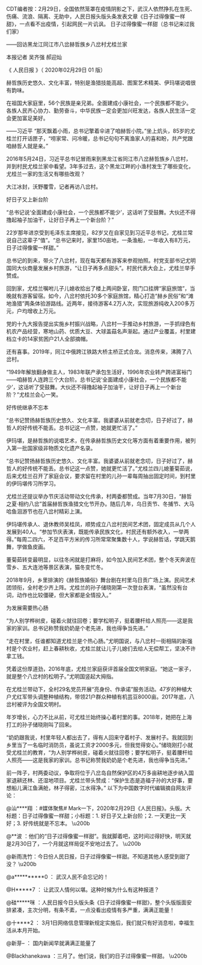 CDT编者按：2月29日，全国依然笼罩在疫情阴影之下，武汉人依然挣扎在生死、伤痛、流浪、隔离、无助中，人民日报头版头条发表文章《日子过得像蜜一样甜》，一点看不出疫情，引起网民一片讥讽。 日子过得像蜜一样甜（总书记来过我们家）

——回访黑龙江同江市八岔赫哲族乡八岔村尤桂兰家

本报记者 吴齐强 郝迎灿

《 人民日报 》（ 2020年02月29日 01 版）

赫哲族历史悠久、文化丰富，特别是渔猎技能高超、图案艺术精美、伊玛堪说唱很有韵味。

在祖国大家庭里，56个民族是亲兄弟。全面建成小康社会，一个民族都不能少。各族人民齐心协力、勤劳奋斗，中华民族一定会更加兴旺发达，各族人民生活一定会更加富足美好。

——习近平 “那天飘着小雨，总书记擎着伞进了咱赫哲小院。”坐上炕头，85岁的尤桂兰打开话匣子，“唠家常、问冷暖，总书记句句不离渔家人的喜和盼，共产党跟咱赫哲人就是亲。”

2016年5月24日，习近平总书记冒雨来到黑龙江省同江市八岔赫哲族乡八岔村，并到村民尤桂兰家中看望。3年多过去，这个黑龙江畔的小渔村发生了哪些变化，尤桂兰一家的生活又有哪些改观？

大江冰封，沃野覆雪，记者再访八岔村。

好日子又上新台阶

“总书记说‘全面建成小康社会，一个民族都不能少’，这话听了受鼓舞。大伙还不得撸起袖子加油干，让好日子再上一个新台阶？”

22岁那年进京受到毛泽东主席接见，82岁又在自家见到习近平总书记，尤桂兰常说自己这辈子“值”。“总书记来时，家里150亩地，一条渔船，一年收入有8万元，日子过得像蜜一样甜。”

总书记的到来，带火了八岔村，现在每天都有游客来参观拍照。村党支部书记尤明国同大伙商量发展乡村旅游，“让日子再多点甜头”。村民代表大会上，尤桂兰举手赞成。

回到家，尤桂兰嘱咐儿子儿媳收拾出了楼上两间卧室，院门口挂牌“家庭旅馆”，当晚就有游客留宿。如今，八岔村依托30多个家庭旅馆，精心打造“赫乡民俗”和“滩地渔猎”两条体验游路线。近两年，接待游客4.2万人次，实现旅游纯收入200多万元，户均增收上万元。

党的十九大报告提出实施乡村振兴战略，八岔村一手推动乡村旅游，一手抓绿色有机农产品经营，寒地山药、优质大豆、大球盖菇名声渐起。通过产业覆盖，村里建档立卡的14家贫困户21人全部摘帽。

还有喜事。2019年，同江中俄跨江铁路大桥主桥正式合龙。消息传来，沸腾了八岔村。

“1949年解放翻身做主人，1983年联产承包生活好，1996年农业转产跨进富裕门——咱赫哲人连跨三个大台阶。总书记说‘全面建成小康社会，一个民族都不能少’，这话听了受鼓舞。大伙还不得撸起袖子加油干，让好日子再上一个新台阶？”尤桂兰会心一笑。

好传统继承不忘本

“总书记赞扬赫哲族历史悠久、文化丰富。我婆婆从前就老念叨，日子好过了，赫哲人的好传统不能丢。总书记这一点赞，她就更忙活了。”

伊玛堪，是赫哲族的说唱艺术，在传承赫哲族历史文化等方面有着重要作用，被列入第一批国家级非物质文化遗产名录。

“总书记赞扬赫哲族历史悠久、文化丰富。我婆婆从前就老念叨，日子好过了，赫哲人的好传统不能丢。总书记这一点赞，她就更忙活了。”尤桂兰四儿媳董菊茹说，后来尤桂兰召开了家庭会议，要求留在村里的儿孙一辈每周抽出固定时间，到村里的伊玛堪传习所学习。

尤桂兰还提议举办节庆活动带动文化传承，村两委都赞成。当年7月30日，“赫哲之夏·相约八岔”首届赫哲族渔猎文化节开办。随后几年，乌日贡节、冬捕节、大马哈鱼洄游节也在八岔村精彩上演。

伊玛堪传承人、退休教师吴桂凤，顺势成立八岔村民间艺术团，固定成员从几个人发展到40人。“参加节庆表演，既能传承民族文化，村民还有额外收入，一举两得。”每周二四六，不足百平方米的传习所常常聚集数十人，学说赫哲话，学跳天鹅舞，学做鱼皮画。

董菊茹转变最明显，以往冬闲就是打麻将，如今加入民间艺术团，整个冬天奔波在雪乡、五大连池等景区表演，猫冬变忙冬。

2018年9月，乡里排演的《赫哲族婚俗》舞台剧在村里乌日贡广场上演。民间艺术团领衔，全村老少齐上阵。尤桂兰的孙子储晓刚第一次登台表演，“虽然没有台词，动作也比较僵硬，但大家都是全情投入。”

为发展需要热心肠

“为人别学桦树皮，碰着火就往回卷；要学松明子，挺着腰杆给人照亮——这是我家的家训。总书记称赞我奶奶是个老先进，我也得争当先进。”

“走在村里，任谁都知道尤桂兰是个热心肠。”尤明国说，与八岔村一街相隔的新强村是个农业村，赶上春耕秋收，尤桂兰就让儿子儿媳们去给人无偿帮工，坚决不许拿工钱。

凭着这份厚道劲，2016年底，尤桂兰家庭获评首届全国文明家庭。“她这一家子，就是整个八岔村的松明子。”尤明国竖起大拇指。

在尤桂兰带动下，全村29名党员开展“亮身份、作承诺”服务活动。47岁的种植大户尤红军带头调整种植结构，带领21户群众种植有机芸豆8000亩。2017年底，八岔村被评为全国文明村。

年岁增长，心力不比从前，可尤桂兰始终操心着村里的事。2018年，她把在上海打工的孙子储晓刚叫了回来。

“奶奶跟我说，村里年轻人都出去了，得有人回来守着村子、发展村子。我就回到乡里当了一名临时消防员，虽说工资才2000多元，但我觉得安心。”储晓刚打小就受尤桂兰的教育，“为人别学桦树皮，碰着火就往回卷；要学松明子，挺着腰杆给人照亮——这是我家的家训。总书记称赞我奶奶是个老先进，我也得争当先进。”

前一阵子，村两委动议，争取将位于八岔岛自然保护区的4万多亩耕地逐步纳入国家退耕还林、还湿地项目。尤桂兰带头赞成：“保护生态是造福子孙的大好事，要想船儿满江鱼满舱，林子得密，江水得净。” 以下为中国数字时代编辑摘自网友评论：

@汕****翔 ：#媒体聚焦# Mark一下，2020年2月29日《人民日报》。头版。大标题：日子过得像蜜一样甜；小标题：1. 好日子又上新台阶；2. 一天更比一天好；3. 好传统就是不忘本。 \u200b

@**波 ：他们的“日子过得像蜜一样甜”。我就脚着吧，这时间过得好快，明天就是2月30日了，一个月就这样局促不安地过去了。 \u200b

@新雨洗竹：今日份人民日报，日子过得像蜜一样甜。不知道其他人感受到甜了没？ \u200b

@a**********0 ： 武汉人民不会忘记的！

@H*****7 ： 让武汉人情何以堪。这种时候为什么有这种报道？

@硅*****咪 ：人民日报今日头版头条《日子过得像蜜一样甜》，整个头版版面安排紧凑，主次分明，有条不紊，一点没看出疫情有多严重，满满正能量！

@十****2 ： 3月1日网络信息管理新规定实施后，我们就只有好消息啦，幸福生活从本月开始。

@新芽&#8211; ： 国内新闻早就满满正能量了

@Blackhanekawa ：三月了。他们说，我们的日子过得像蜜一样甜。 \u200b  
